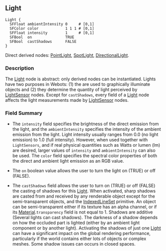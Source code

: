 ## Light

```
Light {
  SFFloat ambientIntensity 0     # [0,1]
  SFColor color            1 1 1 # [0,1]
  SFFloat intensity        1     # [0,1]
  SFBool  on               TRUE
  SFBool  castShadows      FALSE
}
```

Direct derived nodes: [PointLight](pointlight.md), [SpotLight](spotlight.md), [DirectionalLight](directionallight.md).

### Description

The [Light](#light) node is abstract: only derived nodes can be instantiated.
Lights have two purposes in Webots: (1) the are used to graphically illuminate objects and (2) they determine the quantity of light perceived by [LightSensor](lightsensor.md) nodes.
Except for `castShadows`, every field of a [Light](#light) node affects the light measurements made by [LightSensor](lightsensor.md) nodes.

### Field Summary

- The `intensity` field specifies the brightness of the direct emission from the
light, and the `ambientIntensity` specifies the intensity of the ambient
emission from the light. Light intensity usually ranges from 0.0 (no light
emission) to 1.0 (full intensity). However, when used together with
`LightSensors`, and if real physical quantities such as Watts or lumen (lm) are
desired, larger values of `intensity` and `ambientIntensity` can also be used.
The `color` field specifies the spectral color properties of both the direct and
ambient light emission as an RGB value.

- The `on` boolean value allows the user to turn the light on (TRUE) or off
(FALSE).

- The `castShadows` field allows the user to turn on (TRUE) or off (FALSE) the
casting of shadows for this [Light](#light). When activated, sharp shadows are
casted from and received by any renderable object except for the
semi-transparent objects, and the [IndexedLineSet](indexedlineset.md) primitive.
An object can be semi-transparent either if its texture has an alpha channel, or
if its [Material](material.md).`transparency` field is not equal to 1. Shadows
are additive (Several lights can cast shadows). The darkness of a shadow depends
on how the occluded part is lighted (either by an ambient light component or by
another light). Activating the shadows of just one [Light](#light) can have a
significant impact on the global rendering performance, particularly if the
world contains either lots of objects or complex meshes. Some shadow issues can
occurs in closed spaces.
